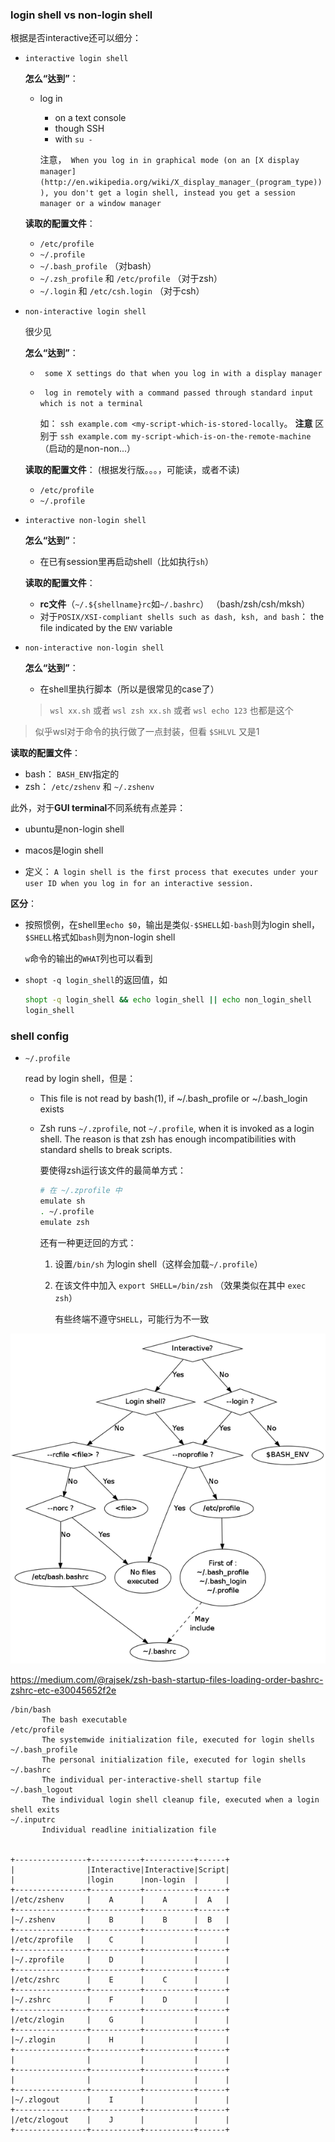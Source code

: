 



### login shell vs non-login shell

根据是否interactive还可以细分：

* `interactive login shell`

  **怎么“达到”**：

  * log in 

    * on a text console
    * though SSH
    * with `su -`

    注意，` When you log in in graphical mode (on an [X display manager](http://en.wikipedia.org/wiki/X_display_manager_(program_type))), you don't get a login shell, instead you get a session manager or a window manager`

  **读取的配置文件**：

  * `/etc/profile`
  * `~/.profile`
  * `~/.bash_profile` （对bash）
  * `~/.zsh_profile` 和 `/etc/profile` （对于zsh）
  * `~/.login` 和 `/etc/csh.login`  （对于csh）

* `non-interactive login shell`

  很少见

  **怎么“达到”**：

  * ` some X settings do that when you log in with a display manager`

  * ` log in remotely with a command passed through standard input which is not a terminal`

    如： `ssh example.com <my-script-which-is-stored-locally`。 **注意** 区别于 `ssh example.com my-script-which-is-on-the-remote-machine` （启动的是non-non...）

  **读取的配置文件**： (根据发行版。。。，可能读，或者不读)

  * `/etc/profile`
  * `~/.profile`

* `interactive non-login shell`

  **怎么“达到”**：

  * 在已有session里再启动shell（比如执行`sh`）

  **读取的配置文件**：

  * **rc文件**（`~/.${shellname}rc`如`~/.bashrc`） （bash/zsh/csh/mksh）
  * 对于`POSIX/XSI-compliant shells such as dash, ksh, and bash`：  the file indicated by the `ENV` variable

* `non-interactive non-login shell`

  **怎么“达到”**：

  * 在shell里执行脚本（所以是很常见的case了）

  > `wsl xx.sh` 或者 `wsl zsh xx.sh`  或者 `wsl echo 123` 也都是这个
>
  > 似乎wsl对于命令的执行做了一点封装，但看 `$SHLVL` 又是1
  
  **读取的配置文件**：
  
  * bash： `BASH_ENV`指定的
  * zsh： `/etc/zshenv` 和 `~/.zshenv`



此外，对于**GUI terminal**不同系统有点差异：

* ubuntu是non-login shell

* macos是login shell

  





* 定义： `A login shell is the first process that executes under your user ID when you log in for an interactive session. `







**区分**：

* 按照惯例，在shell里`echo $0`，输出是类似`-$SHELL`如`-bash`则为login shell，`$SHELL`格式如`bash`则为non-login shell

  `w`命令的输出的`WHAT`列也可以看到

* `shopt -q login_shell`的返回值，如 

  ```sh
  shopt -q login_shell && echo login_shell || echo non_login_shell
  login_shell
  ```

  



### shell config



* `~/.profile`

  read by login shell，但是：

  * This file is not read by bash(1), if ~/.bash_profile or ~/.bash_login exists

  * Zsh runs `~/.zprofile`, not `~/.profile`, when it is invoked as a login shell. The reason is that zsh has enough incompatibilities with standard shells to break scripts.

    要使得zsh运行该文件的最简单方式：

    ```sh
    # 在 ~/.zprofile 中
    emulate sh
    . ~/.profile
    emulate zsh
    ```

    还有一种更迂回的方式：

    1. 设置`/bin/sh` 为login shell（这样会加载`~/.profile`）

    2. 在该文件中加入 `export SHELL=/bin/zsh` （效果类似在其中 `exec zsh`）

       有些终端不遵守`SHELL`，可能行为不一致

  



![/images/BashStartupFiles1.png](_pics/shell_yonka/BashStartupFiles1.png)



https://medium.com/@rajsek/zsh-bash-startup-files-loading-order-bashrc-zshrc-etc-e30045652f2e



```
/bin/bash
       The bash executable
/etc/profile
       The systemwide initialization file, executed for login shells
~/.bash_profile
       The personal initialization file, executed for login shells
~/.bashrc
       The individual per-interactive-shell startup file
~/.bash_logout
       The individual login shell cleanup file, executed when a login shell exits
~/.inputrc
       Individual readline initialization file
       
       
+----------------+-----------+-----------+------+
|                |Interactive|Interactive|Script|
|                |login      |non-login  |      |
+----------------+-----------+-----------+------+
|/etc/zshenv     |    A      |    A      |  A   |
+----------------+-----------+-----------+------+
|~/.zshenv       |    B      |    B      |  B   |
+----------------+-----------+-----------+------+
|/etc/zprofile   |    C      |           |      |
+----------------+-----------+-----------+------+
|~/.zprofile     |    D      |           |      |
+----------------+-----------+-----------+------+
|/etc/zshrc      |    E      |    C      |      |
+----------------+-----------+-----------+------+
|~/.zshrc        |    F      |    D      |      |
+----------------+-----------+-----------+------+
|/etc/zlogin     |    G      |           |      |
+----------------+-----------+-----------+------+
|~/.zlogin       |    H      |           |      |
+----------------+-----------+-----------+------+
|                |           |           |      |
+----------------+-----------+-----------+------+
|                |           |           |      |
+----------------+-----------+-----------+------+
|~/.zlogout      |    I      |           |      |
+----------------+-----------+-----------+------+
|/etc/zlogout    |    J      |           |      |
+----------------+-----------+-----------+------+       
```







